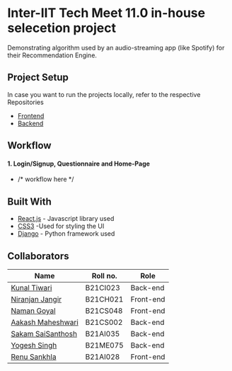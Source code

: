 # Inter-IIT Tech Meet 11.0 in-house selecetion project

Demonstrating algorithm used by an audio-streaming app (like Spotify) for their Recommendation Engine.

## Project Setup
In case you want to run the projects locally, refer to the respective Repositories 
- [Frontend](https://github.com/kunal-iitj/Inter-IIT-Project/blob/main/frontend/README.md)
- [Backend](https://github.com/kunal-iitj/Inter-IIT-Project/blob/main/backend/README.md)


## Workflow

#### 1. Login/Signup, Questionnaire and Home-Page
* /* workflow here */


## Built With

* [React.js](https://reactjs.org/) - Javascript library used
* [CSS3](https://developer.mozilla.org/en-US/docs/Web/CSS) -Used for styling the UI
* [Django](https://www.djangoproject.com/) - Python framework used

## Collaborators
|Name|Roll no.|Role|
|--|--|--|
|[Kunal Tiwari](https://github.com/kunal-iitj)| B21CI023 |Back-end|
|[Niranjan Jangir](https://github.com/whennijcodes)|B21CH021|Front-end|
|[Naman Goyal](https://github.com/naman280104)|B21CS048|Front-end|
|[Aakash Maheshwari](https://github.com/AM-78)|B21CS002|Back-end|
|[Sakam SaiSanthosh](https://github.com/sss2482)|B21AI035|Back-end|
|[Yogesh Singh ](https://github.com/yogeshsingh-11)|B21ME075|Back-end|
|[Renu Sankhla ](https://github.com/sankhla2)|B21AI028|Front-end|
